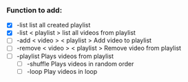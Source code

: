 ### Function to add:

- [x] -list list all created playlist
- [x] -list < playlist > list all videos from playlist
- [ ] -add < video > < playlist > Add video to playlist
- [ ] -remove < video > < playlist > Remove video from playlist
- [ ] -playlist Plays videos from playlist 
  - [ ] -shuffle Plays videos in random order
  - [ ] -loop Play videos in loop

